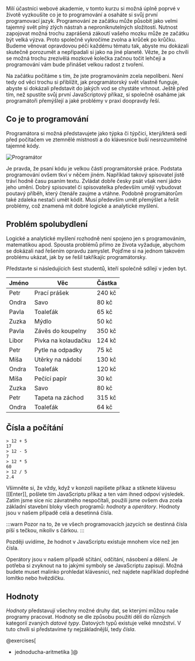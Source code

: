 Milí účastníci webové akademie, v tomto kurzu si možná úplně poprvé v životě vyzkoušíte co je to programování a osaháte si svůj první programovací jazyk. Programování ze začátku může působit jako velmi tajemný svět plný zlých nástrah a neproniknutelných složitostí. Nutnost zapojovat možná trochu zaprášená zákoutí vašeho mozku může ze začátku být velká výzva. Proto společně vykročíme zvolna a krůček po krůčku. Budeme věnovat opravdovou péči každému tématu tak, abyste mu dokázali skutečně porozumět a nepřipadali si jako na jiné planetě. Vězte, že po chvíli se možná trochu zrezivělá mozkové kolečka začnou točit lehčeji a programování vám bude přinášet velkou radost z tvoření.  

Na začátku počítáme s tím, že jste programováním zcela nepolíbeni. Není tedy od věci trochu si přiblížit, jak programátorský svět vlastně funguje, abyste si dokázali představit do jakých vod se chystáte vrhnout. Ještě před tím, než spustíte svůj první JavaScriptový příkaz, si společně osaháme jak programátoři přemýšlejí a jaké problémy v praxi doopravdy řeší.

## Co je to programování

Programátora si možná představujete jako týpka či týpčici, který/která sedí před počítačem ve ztemnělé místnosti a do klávesnice buší nesrozumitelné tajemné kódy.

![Programátor](/img/kurzy/uvod-do-progr/programmer.jpg)

Je pravda, že psaní kódu je velkou částí programátorské práce. Podstata programování ovšem tkví v něčem jiném. Například takový spisovatel jistě tráví hodně času psaním textu. Zvládat dobře česky psát však není jádro jeho umění. Dobrý spisovatel či spisovatelka především umějí vybudovat poutavý příběh, který čtenáře zaujme a vtáhne. Podobně programátorům také zdaleka nestačí umět kódit. Musí především umět přemýšlet a řešit problémy, což znamená mít dobré logické a analytické myšlení. 

## Problém spolubydlení

Logické a analytické myšlení rozhodně není spojeno jen s programováním, matematikou apod. Spousta problémů přímo ze života vyžaduje, abychom se dokázali nad řešením opravdu zamyslet. Pojďme si na jednom takovém problému ukázat, jak by se řešil takříkajíc programátorsky.

Představte si následujících šest studentů, kteří společně sdílejí v jeden byt. 

<table>
  <thead>
    <tr><th>Jméno</th><th>Věc</th><th>Částka</th></tr>
  </thead>
  <tbody>
    <tr><td>Petr</td><td>Prací prášek</td><td>240 kč</td></tr>
    <tr><td>Ondra</td><td>Savo</td><td>80 kč</td></tr>
    <tr><td>Pavla</td><td>Toaleťák</td><td>65 kč</td></tr>
    <tr><td>Zuzka</td><td>Mýdlo</td><td>50 kč</td></tr>
    <tr><td>Pavla</td><td>Závěs do koupelny</td><td>350 kč</td></tr>
    <tr><td>Libor</td><td>Pivka na kolaudačku</td><td>124 kč</td></tr>
    <tr><td>Petr</td><td>Pytle na odpadky</td><td>75 kč</td></tr>
    <tr><td>Míša</td><td>Utěrky na nádobí</td><td>130 kč</td></tr>
    <tr><td>Ondra</td><td>Toaleťák</td><td>120 kč</td></tr>
    <tr><td>Míša</td><td>Pečící papír</td><td>30 kč</td></tr>
    <tr><td>Zuzka</td><td>Savo</td><td>80 kč</td></tr>
    <tr><td>Petr</td><td>Tapeta na záchod</td><td>315 kč</td></tr>
    <tr><td>Ondra</td><td>Toaleťák</td><td>64 kč</td></tr>
  </tbody>
</table>

## Čísla a počítání


```jscon
> 12 + 5
17
> 12 - 5
7
> 12 * 5
60
> 12 / 5
2.4
```

Všimněte si, že vždy, když v konzoli napíšete příkaz a stiknete klávesu [[Enter]], pošlete tím JavaScriptu příkaz a ten vám ihned odpoví výsledek. Zatím jsme sice nic závratného nespočítali, použili jsme ovšem dva zcela základní stavební bloky všech programů: *hodnoty* a *operátory*. Hodnoty jsou v našem případě celá a desetinná čísla.

:::warn
Pozor na to, že ve všech programovacích jazycích se destinná čísla píší s tečkou, nikoliv s čárkou. 
:::

Později uvidíme, že hodnot v JavaScriptu existuje mnohem více než jen čísla.

Operátory jsou v našem případě sčítání, odčítání, násobení a dělení. Je potřeba si zvyknout na to jakými symboly se JavaScriptu zapisují. Možná budete muset malinko prohledat klávesnici, než najdete například dopředné lomítko nebo hvězdičku. 

## Hodnoty
*Hodnoty* představují všechny možné druhy dat, se kterými můžou naše programy pracovat. Hodnoty se dle způsobu použití dělí do různých kategoríí zvaných *datové typy*. Datových typů existuje velké množství. V tuto chvíli si představíme ty nejzákladnější, tedy *čísla*.

@exercises[
- jednoducha-aritmetika
]@